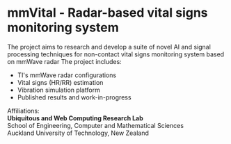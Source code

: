# mmVital - Radar-based vital signs monitoring system
The project aims to research and develop a suite of novel AI and signal processing techniques for non-contact vital signs monitoring system based on mmWave radar
The project includes: <br>
<ul>
<li> TI's mmWave radar configurations </li>
<li> Vital signs (HR/RR) estimation </li>
<li> Vibration simulation platform </li>
<li> Published results and work-in-progress </li>
</ul>

Affiliations:<br>
<b>Ubiquitous and Web Computing Research Lab</b><br>
School of Engineering, Computer and Mathematical Sciences<br>
Auckland University of Technology, New Zealand <br>
